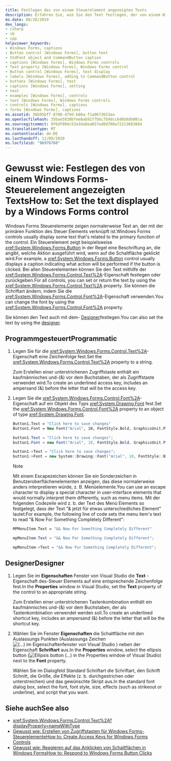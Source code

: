 ```yaml
---
title: Festlegen des von einem Steuerelement angezeigten Texts
description: Erfahren Sie, wie Sie den Text festlegen, der von einem Windows Forms Steuerelement angezeigt wird. Legen Sie den Text mithilfe der Text-Eigenschaft fest oder geben Sie ihn zurück, oder ändern Sie die Schriftart mithilfe der Font-Eigenschaft.
ms.date: 08/20/2019
dev_langs:
- csharp
- vb
- cpp
helpviewer_keywords:
- Windows Forms, captions
- Button control [Windows Forms], button text
- StdFont object and CommandButton caption
- captions [Windows Forms], Windows Forms controls
- Text property [Windows Forms], Windows Forms control
- Button control [Windows Forms], text display
- labels [Windows Forms], adding to CommandButton control
- buttons [Windows Forms], text
- captions [Windows Forms], setting
- text
- examples [Windows Forms], controls
- text [Windows Forms], Windows Forms controls
- controls [Windows Forms], captions
- forms [Windows Forms], captions
ms.assetid: 36b95bff-8780-479d-b86a-f1a0673653aa
ms.openlocfilehash: 35bae5830bfee8ab91f7b6c7b9dcc6d6b8db00ca
ms.sourcegitcommit: 9f6df084c53a3da0ea657ed0d708a72213683084
ms.translationtype: MT
ms.contentlocale: de-DE
ms.lasthandoff: 12/09/2020
ms.locfileid: "96976760"
---
```

# <a name="how-to-set-the-text-displayed-by-a-windows-forms-control"></a><span data-ttu-id="d70f4-104">Gewusst wie: Festlegen des von einem Windows Forms-Steuerelement angezeigten Texts</span><span class="sxs-lookup"><span data-stu-id="d70f4-104">How to: Set the text displayed by a Windows Forms control</span></span>

<span data-ttu-id="d70f4-105">Windows Forms Steuerelemente zeigen normalerweise Text an, der mit der primären Funktion des Steuer Elements verknüpft ist.</span><span class="sxs-lookup"><span data-stu-id="d70f4-105">Windows Forms controls usually display some text that's related to the primary function of the control.</span></span> <span data-ttu-id="d70f4-106">Ein Steuerelement zeigt beispielsweise <xref:System.Windows.Forms.Button> in der Regel eine Beschriftung an, die angibt, welche Aktion ausgeführt wird, wenn auf die Schaltfläche geklickt wird.</span><span class="sxs-lookup"><span data-stu-id="d70f4-106">For example, a <xref:System.Windows.Forms.Button> control usually displays a caption indicating what action will be performed if the button is clicked.</span></span> <span data-ttu-id="d70f4-107">Bei allen Steuerelementen können Sie den Text mithilfe der <xref:System.Windows.Forms.Control.Text%2A>-Eigenschaft festlegen oder zurückgeben.</span><span class="sxs-lookup"><span data-stu-id="d70f4-107">For all controls, you can set or return the text by using the <xref:System.Windows.Forms.Control.Text%2A> property.</span></span> <span data-ttu-id="d70f4-108">Sie können die Schriftart ändern, indem Sie die <xref:System.Windows.Forms.Control.Font%2A>-Eigenschaft verwenden.</span><span class="sxs-lookup"><span data-stu-id="d70f4-108">You can change the font by using the <xref:System.Windows.Forms.Control.Font%2A> property.</span></span>

<span data-ttu-id="d70f4-109">Sie können den Text auch mit dem- [Designer](#designer)festlegen.</span><span class="sxs-lookup"><span data-stu-id="d70f4-109">You can also set the text by using the [designer](#designer).</span></span>

## <a name="programmatic"></a><span data-ttu-id="d70f4-110">Programmgesteuert</span><span class="sxs-lookup"><span data-stu-id="d70f4-110">Programmatic</span></span>

1. <span data-ttu-id="d70f4-111">Legen Sie für die <xref:System.Windows.Forms.Control.Text%2A>-Eigenschaft eine Zeichenfolge fest.</span><span class="sxs-lookup"><span data-stu-id="d70f4-111">Set the <xref:System.Windows.Forms.Control.Text%2A> property to a string.</span></span>

   <span data-ttu-id="d70f4-112">Zum Erstellen einer unterstrichenen Zugriffstaste enthält ein kaufmännisches und-(&) vor dem Buchstaben, der als Zugriffstaste verwendet wird.</span><span class="sxs-lookup"><span data-stu-id="d70f4-112">To create an underlined access key, includes an ampersand (&) before the letter that will be the access key.</span></span>

2. <span data-ttu-id="d70f4-113">Legen Sie die <xref:System.Windows.Forms.Control.Font%2A>-Eigenschaft auf ein Objekt des Typs <xref:System.Drawing.Font> fest.</span><span class="sxs-lookup"><span data-stu-id="d70f4-113">Set the <xref:System.Windows.Forms.Control.Font%2A> property to an object of type <xref:System.Drawing.Font>.</span></span>

    ```vb
    Button1.Text = "Click here to save changes"
    Button1.Font = New Font("Arial", 10, FontStyle.Bold, GraphicsUnit.Point)
    ```

    ```csharp
    button1.Text = "Click here to save changes";
    button1.Font = new Font("Arial", 10, FontStyle.Bold, GraphicsUnit.Point);
    ```

    ```cpp
    button1->Text = "Click here to save changes";
    button1->Font = new System::Drawing::Font("Arial", 10, FontStyle::Bold, GraphicsUnit::Point);
    ```

    > [!NOTE]
    > <span data-ttu-id="d70f4-114">Mit einem Escapezeichen können Sie ein Sonderzeichen in Benutzeroberflächenelementen anzeigen, das diese normalerweise anders interpretieren würde, z. B. Menüelemente.</span><span class="sxs-lookup"><span data-stu-id="d70f4-114">You can use an escape character to display a special character in user-interface elements that would normally interpret them differently, such as menu items.</span></span> <span data-ttu-id="d70f4-115">Mit der folgenden Codezeile wird z. b. der Text des Menü Elements so festgelegt, dass der Text "& jetzt für etwas unterschiedliches Element" lautet:</span><span class="sxs-lookup"><span data-stu-id="d70f4-115">For example, the following line of code sets the menu item's text to read "& Now For Something Completely Different":</span></span>

    ```vb
    MPMenuItem.Text = "&& Now For Something Completely Different"
    ```

    ```csharp
    mpMenuItem.Text = "&& Now For Something Completely Different";
    ```

    ```cpp
    mpMenuItem->Text = "&& Now For Something Completely Different";
    ```

## <a name="designer"></a><span data-ttu-id="d70f4-116">Designer</span><span class="sxs-lookup"><span data-stu-id="d70f4-116">Designer</span></span>

1. <span data-ttu-id="d70f4-117">Legen Sie im **Eigenschaften** Fenster von Visual Studio die **Text** -Eigenschaft des-Steuer Elements auf eine entsprechende Zeichenfolge fest.</span><span class="sxs-lookup"><span data-stu-id="d70f4-117">In the **Properties** window in Visual Studio, set the **Text** property of the control to an appropriate string.</span></span>

   <span data-ttu-id="d70f4-118">Zum Erstellen einer unterstrichenen Tastenkombination enthält ein kaufmännisches und-(&) vor dem Buchstaben, der als Tastenkombination verwendet werden soll.</span><span class="sxs-lookup"><span data-stu-id="d70f4-118">To create an underlined shortcut key, includes an ampersand (&) before the letter that will be the shortcut key.</span></span>

2. <span data-ttu-id="d70f4-119">Wählen Sie im Fenster **Eigenschaften** die Schaltfläche mit den Auslassungs Punkten (Auslassungs Zeichen ![ (...) im Eigenschaftenfenster von Visual Studio ](./media/visual-studio-ellipsis-button.png) ) neben der Eigenschaft **Schriftart** aus.</span><span class="sxs-lookup"><span data-stu-id="d70f4-119">In the **Properties** window, select the ellipsis button (![Ellipsis button (...) in the Properties window of Visual Studio](./media/visual-studio-ellipsis-button.png)) next to the **Font** property.</span></span>

   <span data-ttu-id="d70f4-120">Wählen Sie im Dialogfeld Standard Schriftart die Schriftart, den Schrift Schnitt, die Größe, die Effekte (z. b. durchgestrichen oder unterstreichen) und das gewünschte Skript aus.</span><span class="sxs-lookup"><span data-stu-id="d70f4-120">In the standard font dialog box, select the font, font style, size, effects (such as strikeout or underline), and script that you want.</span></span>

## <a name="see-also"></a><span data-ttu-id="d70f4-121">Siehe auch</span><span class="sxs-lookup"><span data-stu-id="d70f4-121">See also</span></span>

- <xref:System.Windows.Forms.Control.Text%2A?displayProperty=nameWithType>
- [<span data-ttu-id="d70f4-122">Gewusst wie: Erstellen von Zugriffstasten für Windows Forms-Steuerelemente</span><span class="sxs-lookup"><span data-stu-id="d70f4-122">How to: Create Access Keys for Windows Forms Controls</span></span>](how-to-create-access-keys-for-windows-forms-controls.md)
- [<span data-ttu-id="d70f4-123">Gewusst wie: Reagieren auf das Anklicken von Schaltflächen in Windows Forms</span><span class="sxs-lookup"><span data-stu-id="d70f4-123">How to: Respond to Windows Forms Button Clicks</span></span>](how-to-respond-to-windows-forms-button-clicks.md)
